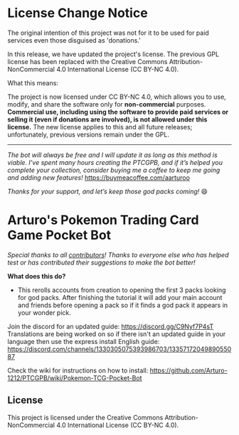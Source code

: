 # **License Change Notice**
The original intention of this project was not for it to be used for paid services even those disguised as 'donations.'

In this release, we have updated the project's license. The previous GPL license has been replaced with the Creative Commons Attribution-NonCommercial 4.0 International License (CC BY-NC 4.0).

What this means:

The project is now licensed under CC BY-NC 4.0, which allows you to use, modify, and share the software only for **non-commercial** purposes.
**Commercial use, including using the software to provide paid services or selling it (even if donations are involved), is not allowed under this license.**
The new license applies to this and all future releases; unfortunately, previous versions remain under the GPL.

------------------------------------------

*The bot will always be free and I will update it as long as this method is viable. I've spent many hours creating the PTCGPB, and if it’s helped you complete your collection, consider buying me a coffee to keep me going and adding new features!*
https://buymeacoffee.com/aarturoo

*Thanks for your support, and let’s keep those god packs coming!* 😄

# **__Arturo's Pokemon Trading Card Game Pocket Bot__**
*Special thanks to all [contributors](https://github.com/Arturo-1212/PTCGPB/graphs/contributors)! Thanks to everyone else who has helped test or has contributed their suggestions to make the bot better!*

**__What does this do?__**
- This rerolls accounts from creation to opening the first 3 packs looking for god packs. After finishing the tutorial it will add your main account and friends before opening a pack so if it finds a god pack it appears in your wonder pick.

Join the discord for an updated guide: https://discord.gg/C9Nyf7P4sT Translations are being worked on so if there isn't an updated guide in your language then use the express install English guide: https://discord.com/channels/1330305075393986703/1335717204989055087

Check the wiki for instructions on how to install: https://github.com/Arturo-1212/PTCGPB/wiki/Pokemon-TCG-Pocket-Bot

## License
This project is licensed under the Creative Commons Attribution-NonCommercial 4.0 International License (CC BY-NC 4.0).

